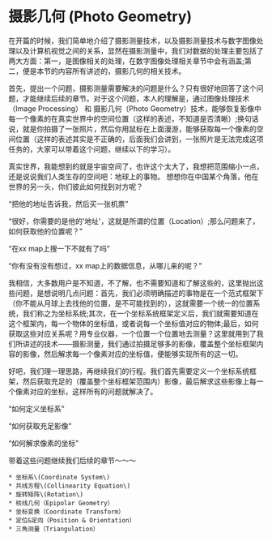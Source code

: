   
# 摄影几何 (Photo Geometry)

在开篇的时候，我们简单地介绍了摄影测量技术，以及摄影测量技术与数字图像处理以及计算机视觉之间的关系，显然在摄影测量中，我们对数据的处理主要包括了两大方面：第一，是图像相关的处理，在数字图像处理相关章节中会有涵盖;第二，便是本节的内容所有讲述的，摄影几何的相关技术。

首先，提出一个问题，摄影测量需要解决的问题是什么？只有很好地回答了这个问题，才能继续后续的章节。对于这个问题，本人的理解是，通过图像处理技术（Image Processing） 和 摄影几何（Photo Geometry）技术，能够恢复影像中每一个像素的在真实世界中的空间位置（这样的表述，不知道是否清晰）;换句话说，就是你拍摄了一张照片，然后你用鼠标在上面漫游，能够获取每一个像素的空间位置（这样的表述其实是不正确的，后面我们会讲到，一张照片是无法完成这项任务的，大家可以带着这个问题，继续以下的学习）。

真实世界，我能想到的就是宇宙空间了，也许这个太大了，我想把范围缩小一点，还是说说我们人类生存的空间吧：地球上的事物。
想想你在中国某个角落，他在世界的另一头，你们彼此如何找到对方呢？

“把他的地址告诉我，然后买一张机票”

“很好，你需要的是他的'地址'，这就是所谓的位置（Location）;那么问题来了，如何获取他的位置呢？”

“在xx map上搜一下不就有了吗”

“你有没有没有想过，xx map上的数据信息，从哪儿来的呢？”


我相信，大多数用户是不知道，不了解，也不需要知道和了解这些的，这里抛出这些问题，是想说明几点问题：首先，我们必须明确描述的事物是在一个范式框架下（你不能从月球上去找他的位置，是不可能找到的），这就需要一个统一的位置系统，我们称之为坐标系统;其次，在一个坐标系统框架定义后，我们就需要知道在这个框架内，每一个物体的坐标值，或者说每一个坐标值对应的物体;最后，如何获取这些对应关系呢？用专业仪器，一个位置一个位置地去测量？这里就用到了我们所讲述的技术——摄影测量，我们通过拍摄足够多的影像，覆盖整个坐标框架内容的影像，然后解求每一个像素对应的坐标值，便能够实现所有的这一切。

好吧，我们理一理思路，再继续我们的行程。我们首先需要定义一个坐标系统框架，然后获取充足的（覆盖整个坐标框架范围内）影像，最后解求这些影像上每一个像素对应的坐标，这样所有的问题就解决了。

“如何定义坐标系”

“如何获取充足影像”

“如何解求像素的坐标”

带着这些问题继续我们后续的章节～～～

    * 坐标系\(Coordinate System\)
    * 共线方程\(Collinearity Equation\)
    * 旋转矩阵\(Rotation\)
    * 核线几何（Epipolar Geometry）
    * 坐标变换（Coordinate Transform）
    * 定位&定向（Position & Orientation）
    * 三角测量（Triangulation）